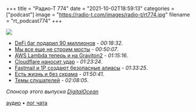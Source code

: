 +++
title = "Радио-Т 774"
date = "2021-10-02T18:59:13"
categories = ["podcast"]
image = "https://radio-t.com/images/radio-t/rt774.jpg"
filename = "rt_podcast774"
+++

![](https://radio-t.com/images/radio-t/rt774.jpg) 

- [DeFi баг подарил 90 миллионов](https://www.cnbc.com/2021/10/01/defi-protocol-compound-mistakenly-gives-away-millions-to-users.html) - *00:18:32*.
- [Мы все еще не строим мосты](https://floverfelt.org/posts/software-best-practices.html) - *00:50:07*.
- [AWS Lambda теперь и на Graviton2](https://aws.amazon.com/about-aws/whats-new/2021/09/better-price-performance-aws-lambda-functions-aws-graviton2-processor/) - *01:15:16*.
- [Cloudflare наносит удар](https://stratechery.com/2021/cloudflares-disruption/) - *01:23:24*.
- [Fastmail и 1Р создают безопасные алиасы](https://www.fastmail.com//1password/) - *01:33:25*.
- [Есть жизнь и без скрама](https://newsletter.pragmaticengineer.com/p/project-management-in-tech) - *01:50:41*.
- [Темы слушателей](https://radio-t.com/p/2021/09/28/prep-774/) - *02:08:05*.

*Спонсор этого выпуска [DigitalOcean](https://do.co/radiot)*


[аудио](https://cdn.radio-t.com/rt_podcast774.mp3) • [лог чата](https://chat.radio-t.com/logs/radio-t-774.html)
<audio src="https://cdn.radio-t.com/rt_podcast774.mp3" preload="none"></audio>
